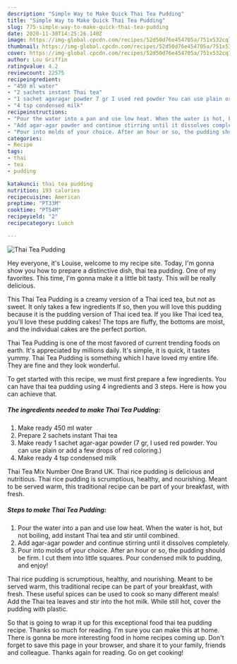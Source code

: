 ```yaml
---
description: "Simple Way to Make Quick Thai Tea Pudding"
title: "Simple Way to Make Quick Thai Tea Pudding"
slug: 775-simple-way-to-make-quick-thai-tea-pudding
date: 2020-11-30T14:25:26.140Z
image: https://img-global.cpcdn.com/recipes/52d50d76e454705a/751x532cq70/thai-tea-pudding-recipe-main-photo.jpg
thumbnail: https://img-global.cpcdn.com/recipes/52d50d76e454705a/751x532cq70/thai-tea-pudding-recipe-main-photo.jpg
cover: https://img-global.cpcdn.com/recipes/52d50d76e454705a/751x532cq70/thai-tea-pudding-recipe-main-photo.jpg
author: Lou Griffin
ratingvalue: 4.2
reviewcount: 22575
recipeingredient:
- "450 ml water"
- "2 sachets instant Thai tea"
- "1 sachet agaragar powder 7 gr I used red powder You can use plain or add a few drops of red coloring"
- "4 tsp condensed milk"
recipeinstructions:
- "Pour the water into a pan and use low heat. When the water is hot, but not boiling, add instant Thai tea and stir until combined."
- "Add agar-agar powder and continue stirring until it dissolves completely."
- "Pour into molds of your choice. After an hour or so, the pudding should be firm. I cut them into little squares. Pour condensed milk to pudding, and enjoy!"
categories:
- Recipe
tags:
- thai
- tea
- pudding

katakunci: thai tea pudding 
nutrition: 193 calories
recipecuisine: American
preptime: "PT33M"
cooktime: "PT54M"
recipeyield: "2"
recipecategory: Lunch

---
```



![Thai Tea Pudding](https://img-global.cpcdn.com/recipes/52d50d76e454705a/751x532cq70/thai-tea-pudding-recipe-main-photo.jpg)

Hey everyone, it's Louise, welcome to my recipe site. Today, I'm gonna show you how to prepare a distinctive dish, thai tea pudding. One of my favorites. This time, I'm gonna make it a little bit tasty. This will be really delicious.

This Thai Tea Pudding is a creamy version of a Thai iced tea, but not as sweet. It only takes a few ingredients If so, then you will love this pudding because it is the pudding version of Thai iced tea. If you like Thai iced tea, you&#39;ll love these pudding cakes! The tops are fluffy, the bottoms are moist, and the individual cakes are the perfect portion.

Thai Tea Pudding is one of the most favored of current trending foods on earth. It's appreciated by millions daily. It's simple, it is quick, it tastes yummy. Thai Tea Pudding is something which I have loved my entire life. They are fine and they look wonderful.


To get started with this recipe, we must first prepare a few ingredients. You can have thai tea pudding using 4 ingredients and 3 steps. Here is how you can achieve that.

<!--inarticleads1-->

##### The ingredients needed to make Thai Tea Pudding:

1. Make ready 450 ml water
1. Prepare 2 sachets instant Thai tea
1. Make ready 1 sachet agar-agar powder (7 gr, I used red powder. You can use plain or add a few drops of red coloring.)
1. Make ready 4 tsp condensed milk


Thai Tea Mix Number One Brand UK. Thai rice pudding is delicious and nutritious. Thai rice pudding is scrumptious, healthy, and nourishing. Meant to be served warm, this traditional recipe can be part of your breakfast, with fresh. 

<!--inarticleads2-->

##### Steps to make Thai Tea Pudding:

1. Pour the water into a pan and use low heat. When the water is hot, but not boiling, add instant Thai tea and stir until combined.
1. Add agar-agar powder and continue stirring until it dissolves completely.
1. Pour into molds of your choice. After an hour or so, the pudding should be firm. I cut them into little squares. Pour condensed milk to pudding, and enjoy!


Thai rice pudding is scrumptious, healthy, and nourishing. Meant to be served warm, this traditional recipe can be part of your breakfast, with fresh. These useful spices can be used to cook so many different meals! Add the Thai tea leaves and stir into the hot milk. While still hot, cover the pudding with plastic. 

So that is going to wrap it up for this exceptional food thai tea pudding recipe. Thanks so much for reading. I'm sure you can make this at home. There is gonna be more interesting food in home recipes coming up. Don't forget to save this page in your browser, and share it to your family, friends and colleague. Thanks again for reading. Go on get cooking!
